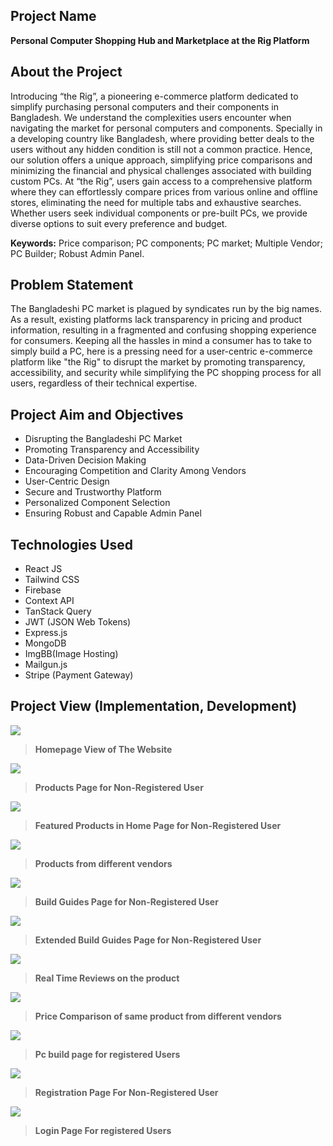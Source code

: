 
## Project Name

**Personal Computer Shopping Hub and Marketplace at the Rig Platform**

## About the Project

Introducing “the Rig”, a pioneering e-commerce platform dedicated to simplify purchasing personal computers and their components in Bangladesh. We understand the complexities users encounter when navigating the market for personal computers and components. Specially in a developing country like Bangladesh, where providing better deals to the users without any hidden condition is still not a common practice. Hence, our solution offers a unique approach, simplifying price comparisons and minimizing the financial and physical challenges associated with building custom PCs.
At “the Rig”, users gain access to a comprehensive platform where they can effortlessly compare prices from various online and offline stores, eliminating the need for multiple tabs and exhaustive searches. Whether users seek individual components or pre-built PCs, we provide diverse options to suit every preference and budget.

**Keywords:** Price comparison; PC components; PC market; Multiple Vendor; PC Builder; Robust Admin Panel.  

## Problem Statement

The Bangladeshi PC market is plagued by syndicates run by the big names. As a result, existing platforms lack transparency in pricing and product information, resulting in a fragmented and confusing shopping experience for consumers. Keeping all the hassles in mind a consumer has to take to simply build a PC, here is a pressing need for a user-centric e-commerce platform like "the Rig" to disrupt the market by promoting transparency, accessibility, and security while simplifying the PC shopping process for all users, regardless of their technical expertise.

## Project Aim and Objectives
- Disrupting the Bangladeshi PC Market
- Promoting Transparency and Accessibility
- Data-Driven Decision Making
- Encouraging Competition and Clarity Among Vendors
- User-Centric Design
- Secure and Trustworthy Platform
- Personalized Component Selection
- Ensuring Robust and Capable Admin Panel

## Technologies Used
- React JS
- Tailwind CSS
- Firebase 
- Context API
- TanStack Query
- JWT (JSON Web Tokens) 
- Express.js
- MongoDB
- ImgBB(Image Hosting)
- Mailgun.js
- Stripe (Payment Gateway)

## Project View (Implementation, Development) 


![](https://github.com/Habibur96/theRig-client/blob/main/src/assets/image/Home%20page.jpg)
> **Homepage View of The Website**

![](https://github.com/Habibur96/theRig-client/blob/main/src/assets/image/products%20list.jpg)
> **Products Page for Non-Registered User**

![](https://github.com/Habibur96/theRig-client/blob/main/src/assets/image/Featured%20products.jpg)
> **Featured Products in Home Page for Non-Registered User**

![](https://github.com/Habibur96/theRig-client/blob/main/src/assets/image/product_from_different_vendor.jpg)

> **Products from different vendors**

![](https://github.com/Habibur96/theRig-client/blob/main/src/assets/image/build_guides.jpg)
> **Build Guides Page for Non-Registered User**

![](https://github.com/Habibur96/theRig-client/blob/main/src/assets/image/Extended_build_guides.jpg)
> **Extended Build Guides Page for Non-Registered User**

![](https://github.com/Habibur96/theRig-client/blob/main/src/assets/image/RealTime_reviews.jpg)
> **Real Time Reviews on the product**

![](https://github.com/Habibur96/theRig-client/blob/main/src/assets/image/price_comparison.jpg)
> **Price Comparison of same product from different vendors**

![](https://github.com/Habibur96/theRig-client/blob/main/src/assets/image/pc%20build.jpg)
> **Pc build page for registered Users**

![](https://github.com/Habibur96/theRig-client/blob/main/src/assets/image/registration.jpg)
> **Registration Page For Non-Registered User**

![](https://github.com/Habibur96/theRig-client/blob/main/src/assets/image/login.jpg)
> **Login Page For registered Users**
